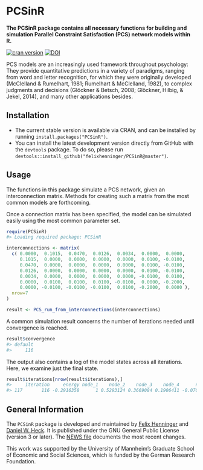 <!-- README.md is generated from README.Rmd. Please edit that file -->
PCSinR
======

**The PCSinR package contains all necessary functions for building and simulation Parallel Constraint Satisfaction (PCS) network models within R.**

[![cran version](http://www.r-pkg.org/badges/version/PCSinR)](https://cran.r-project.org/web/packages/PCSinR) [![DOI](https://zenodo.org/badge/61937411.svg)](https://zenodo.org/badge/latestdoi/61937411)

PCS models are an increasingly used framework throughout psychology: They provide quantitative predictions in a variety of paradigms, ranging from word and letter recognition, for which they were originally developed (McClelland & Rumelhart, 1981; Rumelhart & McClelland, 1982), to complex judgments and decisions (Glöckner & Betsch, 2008; Glöckner, Hilbig, & Jekel, 2014), and many other applications besides.

Installation
------------

-   The current stable version is available via CRAN, and can be installed by running `install.packages("PCSinR")`.
-   You can install the latest development version directly from GitHub with the `devtools` package. To do so, please run `devtools::install_github("felixhenninger/PCSinR@master")`.

Usage
-----

The functions in this package simulate a PCS network, given an interconnection matrix. Methods for creating such a matrix from the most common models are forthcoming.

Once a connection matrix has been specified, the model can be simulated easily using the most common parameter set.

``` r
require(PCSinR)
#> Loading required package: PCSinR

interconnections <- matrix(
  c( 0.0000,  0.1015,  0.0470,  0.0126,  0.0034,  0.0000,  0.0000,
     0.1015,  0.0000,  0.0000,  0.0000,  0.0000,  0.0100, -0.0100,
     0.0470,  0.0000,  0.0000,  0.0000,  0.0000,  0.0100, -0.0100,
     0.0126,  0.0000,  0.0000,  0.0000,  0.0000,  0.0100, -0.0100,
     0.0034,  0.0000,  0.0000,  0.0000,  0.0000, -0.0100,  0.0100,
     0.0000,  0.0100,  0.0100,  0.0100, -0.0100,  0.0000, -0.2000,
     0.0000, -0.0100, -0.0100, -0.0100,  0.0100, -0.2000,  0.0000 ),
  nrow=7
)

result <- PCS_run_from_interconnections(interconnections)
```

A common simulation result concerns the number of iterations needed until convergence is reached.

``` r
result$convergence
#> default 
#>     116
```

The output also contains a log of the model states across all iterations. Here, we examine just the final state.

``` r
result$iterations[nrow(result$iterations),]
#>     iteration     energy node_1    node_2    node_3    node_4      node_5    node_6     node_7
#> 117       116 -0.2916358      1 0.5293124 0.3669084 0.1906411 -0.07023219 0.5477614 -0.5477614
```

General Information
-------------------

The `PCSinR` package is developed and maintained by [Felix Henninger](http://felixhenninger.com) and [Daniel W. Heck](https://dwheck.de/). It is published under the GNU General Public License (version 3 or later). The [NEWS file](NEWS.md) documents the most recent changes.

This work was supported by the University of Mannheim’s Graduate School of Economic and Social Sciences, which is funded by the German Research Foundation.
